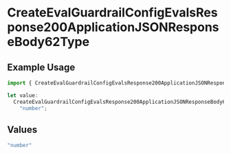 # CreateEvalGuardrailConfigEvalsResponse200ApplicationJSONResponseBody62Type

## Example Usage

```typescript
import { CreateEvalGuardrailConfigEvalsResponse200ApplicationJSONResponseBody62Type } from "@orq-ai/node/models/operations";

let value:
  CreateEvalGuardrailConfigEvalsResponse200ApplicationJSONResponseBody62Type =
    "number";
```

## Values

```typescript
"number"
```